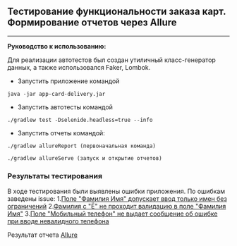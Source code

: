 ## Тестирование функциональности заказа карт. Формирование отчетов через Allure
___

**Руководство к использованию:**

Для реализации автотестов был создан утиличный класс-генератор данных, а также использовался Faker, Lombok.
* Запустить приложение командой

```
java -jar app-card-delivery.jar
```
* Запустить автотесты командой

```
./gradlew test -Dselenide.headless=true --info
```
* Запустить отчеты командой:

```
./gradlew allureReport (первоначальная команда)
```
```
./gradlew allureServe (запуск и открытие отчетов)
```

### Результаты тестирования
В ходе тестирования были выявлены ошибки приложения. По ошибкам заведены issue:
1.[Поле "Фамилия Имя" допускает ввод только имен без ограничений](https://github.com/Zumaletto/HW2-3-DeliveryNewDate/issues/1)
2.[Фамилия с "Ё" не проходит валидацию в поле "Фамилия Имя"](https://github.com/Zumaletto/HW2-3-DeliveryNewDate/issues/2)
3.[Поле "Мобильный телефон" не выдает сообщение об ошибке при вводе невалидного телефона](https://github.com/Zumaletto/HW2-3-DeliveryNewDate/issues/3)

Результат отчета [Allure]()